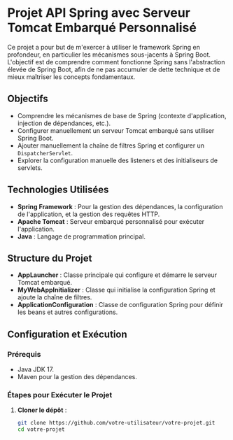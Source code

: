 # Projet API Spring avec Serveur Tomcat Embarqué Personnalisé

Ce projet a pour but de m'exercer à utiliser le framework Spring en profondeur, en particulier les mécanismes sous-jacents à Spring Boot. L'objectif est de comprendre comment fonctionne Spring sans l'abstraction élevée de Spring Boot, afin de ne pas accumuler de dette technique et de mieux maîtriser les concepts fondamentaux.

## Objectifs

- Comprendre les mécanismes de base de Spring (contexte d'application, injection de dépendances, etc.).
- Configurer manuellement un serveur Tomcat embarqué sans utiliser Spring Boot.
- Ajouter manuellement la chaîne de filtres Spring et configurer un `DispatcherServlet`.
- Explorer la configuration manuelle des listeners et des initialiseurs de servlets.

## Technologies Utilisées

- **Spring Framework** : Pour la gestion des dépendances, la configuration de l'application, et la gestion des requêtes HTTP.
- **Apache Tomcat** : Serveur embarqué personnalisé pour exécuter l'application.
- **Java** : Langage de programmation principal.

## Structure du Projet

- **AppLauncher** : Classe principale qui configure et démarre le serveur Tomcat embarqué.
- **MyWebAppInitializer** : Classe qui initialise la configuration Spring et ajoute la chaîne de filtres.
- **ApplicationConfiguration** : Classe de configuration Spring pour définir les beans et autres configurations.

## Configuration et Exécution

### Prérequis

- Java JDK 17.
- Maven pour la gestion des dépendances.

### Étapes pour Exécuter le Projet

1. **Cloner le dépôt** :
   ```bash
   git clone https://github.com/votre-utilisateur/votre-projet.git
   cd votre-projet
   ```


